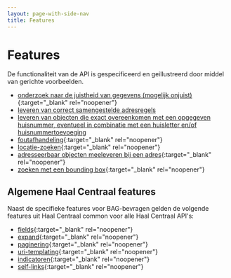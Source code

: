 ```yaml
---
layout: page-with-side-nav
title: Features
---
```

# Features
De functionaliteit van de API is gespecificeerd en geillustreerd door middel van gerichte voorbeelden.


- [onderzoek naar de juistheid van gegevens (mogelijk onjuist)](https://github.com/VNG-Realisatie/Haal-Centraal-BAG-bevragen/blob/master/features/mogelijkOnjuist.feature){:target="_blank" rel="noopener"}
- [leveren van correct samengestelde adresregels](https://github.com/VNG-Realisatie/Haal-Centraal-BAG-bevragen/blob/master/features/adresregels.feature)
- [leveren van objecten die exact overeenkomen met een opgegeven huisnummer, eventueel in combinatie met een huisletter en/of huisnummertoevoeging](https://github.com/VNG-Realisatie/Haal-Centraal-BAG-bevragen/blob/master/features/exacte_match.feature)
- [foutafhandeling](https://github.com/VNG-Realisatie/Haal-Centraal-BAG-bevragen/blob/master/features/foutafhandeling.feature){:target="_blank" rel="noopener"}
- [locatie-zoeken](https://github.com/VNG-Realisatie/Haal-Centraal-BAG-bevragen/blob/master/features/lokatie-zoeken.feature){:target="_blank" rel="noopener"}
- [adresseerbaar objecten meeleveren bij een adres](https://github.com/VNG-Realisatie/Haal-Centraal-BAG-bevragen/blob/master/features/adresseerbaarobject-embedden-in-adres.feature){:target="_blank" rel="noopener"}
- [zoeken met een bounding box](https://github.com/VNG-Realisatie/Haal-Centraal-BAG-bevragen/blob/master/features/bounding-box-zoeken.feature){:target="_blank" rel="noopener"}

## Algemene Haal Centraal features
Naast de specifieke features voor BAG-bevragen gelden de volgende features uit Haal Centraal common voor alle Haal Centraal API's:
- [fields](https://github.com/VNG-Realisatie/Haal-Centraal-common/blob/master/features/fields.feature){:target="_blank" rel="noopener"}
- [expand](https://github.com/VNG-Realisatie/Haal-Centraal-common/blob/master/features/expand.feature){:target="_blank" rel="noopener"}
- [paginering](https://github.com/VNG-Realisatie/Haal-Centraal-common/blob/master/features/paginering.feature){:target="_blank" rel="noopener"}
- [uri-templating](https://github.com/VNG-Realisatie/Haal-Centraal-common/blob/master/features/uri-templating.feature){:target="_blank" rel="noopener"}
- [indicatoren](https://github.com/VNG-Realisatie/Haal-Centraal-common/blob/master/features/indicatoren.feature){:target="_blank" rel="noopener"}
- [self-links](https://github.com/VNG-Realisatie/Haal-Centraal-common/blob/master/features/self-links.feature){:target="_blank" rel="noopener"}
